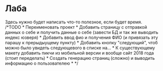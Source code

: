 # Лаба

Здесь нужно будет написать что-то полезное, если будет время. 
 /*TODO
    * Переименовать проект
    * Добавить страницу с отправкой данных о себе и получить данные о себе (завести БД и так же выводить индекс юзверя)
    * Добавить ввод фио и получения ФИО (и привязать эту парашу к прерыдыущему пункту)
    * Добавить кнопку "следующий", чтоб можно было увидеть следующевого в списке на...
    * К существующему макету добавить пикчи из мобильной версии и вообще сайт 2018 года (стоит переделать)
    * Создать генерацию страниц (сложно) и выводить информацию о пользователею
    * */